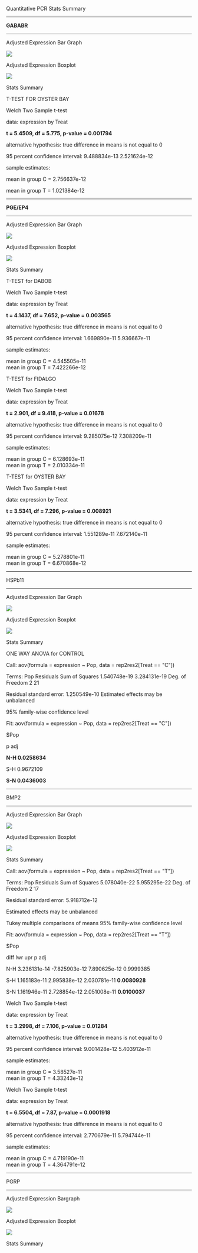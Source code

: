 Quantitative PCR Stats Summary
___
**GABABR**
_____

Adjusted Expression Bar Graph

![](https://github.com/jheare/Resilience-Project/blob/master/qPCR%20data/7172015c/adjexprGABABR.jpeg)

Adjusted Expression Boxplot

![](https://github.com/jheare/Resilience-Project/blob/master/qPCR%20data/7172015c/adjboxplotGABABR.jpeg)

Stats Summary

T-TEST FOR OYSTER BAY

 Welch Two Sample t-test

data:  expression by Treat

**t = 5.4509, df = 5.775, p-value = 0.001794**

alternative hypothesis: true difference in means is not equal to 0

95 percent confidence interval:
 9.488834e-13 2.521624e-12

sample estimates:

mean in group C = 2.756637e-12    

mean in group T = 1.021384e-12 

_____
**PGE/EP4**
____

Adjusted Expression Bar Graph

![](https://github.com/jheare/Resilience-Project/blob/master/qPCR%20data/7172015b/adjexprPGEEP4.jpeg)

Adjusted Expression Boxplot

![](https://github.com/jheare/Resilience-Project/blob/master/qPCR%20data/7172015b/adjboxplotPGEEP4.jpeg)

Stats Summary

T-TEST for DABOB 

 Welch Two Sample t-test

data:  expression by Treat

**t = 4.1437, df = 7.652, p-value = 0.003565**

alternative hypothesis: true difference in means is not equal to 0

95 percent confidence interval:
 1.669890e-11 5.936667e-11

sample estimates:

mean in group C = 4.545505e-11    
mean in group T = 7.422266e-12 


T-TEST for FIDALGO

 Welch Two Sample t-test

data:  expression by Treat

**t = 2.901, df = 9.418, p-value = 0.01678**

alternative hypothesis: true difference in means is not equal to 0

95 percent confidence interval:
 9.285075e-12 7.308209e-11

sample estimates:

mean in group C = 6.128693e-11       
mean in group T = 2.010334e-11

T-TEST for OYSTER BAY

 Welch Two Sample t-test

data:  expression by Treat

**t = 3.5341, df = 7.296, p-value = 0.008921**

alternative hypothesis: true difference in means is not equal to 0

95 percent confidence interval:
 1.551289e-11 7.672140e-11

sample estimates:

mean in group C = 5.278801e-11    
mean in group T = 6.670868e-12 

___
HSPb11
___

Adjusted Expression Bar Graph

![](https://github.com/jheare/Resilience-Project/blob/master/qPCR%20data/7172015/adjexprHSPb11.jpeg)

Adjusted Expression Boxplot

![](https://github.com/jheare/Resilience-Project/blob/master/qPCR%20data/7172015/adjboxplotHSPb11.jpeg)

Stats Summary

ONE WAY ANOVA for CONTROL

Call:
   aov(formula = expression ~ Pop, data = rep2res2[Treat == "C"])

Terms:
   Pop    Residuals
Sum of Squares  1.540748e-19 3.284131e-19
Deg. of Freedom            2           21

Residual standard error: 1.250549e-10
Estimated effects may be unbalanced

95% family-wise confidence level

Fit: aov(formula = expression ~ Pop, data = rep2res2[Treat == "C"])

$Pop

   p adj

**N-H   0.0258634**

S-H   0.9672109

**S-N  0.0436003**


____
BMP2
___

Adjusted Expression Bar Graph

![](https://github.com/jheare/Resilience-Project/blob/master/qPCR%20data/7152015c/adjexprH2A.jpeg)

Adjusted Expression Boxplot

![](https://github.com/jheare/Resilience-Project/blob/master/qPCR%20data/7152015c/adjboxplotH2A.jpeg)

Stats Summary

Call:
   aov(formula = expression ~ Pop, data = rep2res2[Treat == "T"])

Terms:
                         Pop    Residuals
Sum of Squares  5.078040e-22 5.955295e-22
Deg. of Freedom            2           17

Residual standard error: 5.918712e-12

Estimated effects may be unbalanced

Tukey multiple comparisons of means
  95% family-wise confidence level

Fit: aov(formula = expression ~ Pop, data = rep2res2[Treat == "T"])

$Pop

  diff           lwr          upr     p adj

N-H 3.236131e-14 -7.825903e-12 7.890625e-12 0.9999385

S-H 1.165183e-11  2.995838e-12 2.030781e-11 **0.0080928**

S-N 1.161946e-11  2.728854e-12 2.051008e-11 **0.0100037**


Welch Two Sample t-test

data:  expression by Treat

**t = 3.2998, df = 7.106, p-value = 0.01284**

alternative hypothesis: true difference in means is not equal to 0

95 percent confidence interval:
 9.001428e-12 5.403912e-11

sample estimates:

mean in group C = 3.58527e-11     
mean in group T =  4.33243e-12

Welch Two Sample t-test

data:  expression by Treat

**t = 6.5504, df = 7.87, p-value = 0.0001918**

alternative hypothesis: true difference in means is not equal to 0

95 percent confidence interval:
 2.770679e-11 5.794744e-11

sample estimates:

mean in group C = 4.719190e-11     
mean in group T = 4.364791e-12

___
PGRP
___

Adjusted Expression Bargraph 

![](https://github.com/jheare/Resilience-Project/blob/master/qPCR%20data/7162015b/adjexprPGRP.jpeg)

Adjusted Expression Boxplot

![](https://github.com/jheare/Resilience-Project/blob/master/qPCR%20data/7162015b/adjboxplotPGRP.jpeg)

Stats Summary

